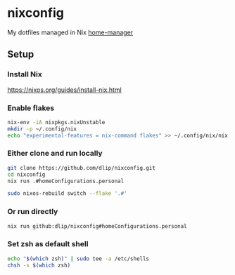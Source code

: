 # nixconfig

My dotfiles managed in Nix [home-manager](https://github.com/nix-community/home-manager)

## Setup

### Install Nix

https://nixos.org/guides/install-nix.html

### Enable flakes

```sh
nix-env -iA nixpkgs.nixUnstable
mkdir -p ~/.config/nix
echo "experimental-features = nix-command flakes" >> ~/.config/nix/nix.conf
```

### Either clone and run locally

```sh
git clone https://github.com/dlip/nixconfig.git
cd nixconfig
nix run .#homeConfigurations.personal
```

```sh
sudo nixos-rebuild switch --flake '.#'
```

### Or run directly

```sh
nix run github:dlip/nixconfig#homeConfigurations.personal
```

### Set zsh as default shell

```sh
echo "$(which zsh)" | sudo tee -a /etc/shells
chsh -s $(which zsh)
```

